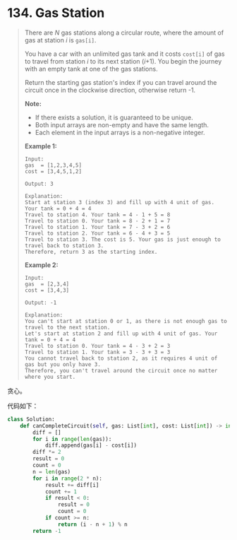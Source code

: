 # 134. Gas Station

> There are *N* gas stations along a circular route, where the amount of gas at station *i* is `gas[i]`.
>
> You have a car with an unlimited gas tank and it costs `cost[i]` of gas to travel from station *i* to its next station (*i*+1). You begin the journey with an empty tank at one of the gas stations.
>
> Return the starting gas station's index if you can travel around the circuit once in the clockwise direction, otherwise return -1.
>
> **Note:**
>
> - If there exists a solution, it is guaranteed to be unique.
> - Both input arrays are non-empty and have the same length.
> - Each element in the input arrays is a non-negative integer.
>
> **Example 1:**
>
> ```
> Input: 
> gas  = [1,2,3,4,5]
> cost = [3,4,5,1,2]
> 
> Output: 3
> 
> Explanation:
> Start at station 3 (index 3) and fill up with 4 unit of gas. Your tank = 0 + 4 = 4
> Travel to station 4. Your tank = 4 - 1 + 5 = 8
> Travel to station 0. Your tank = 8 - 2 + 1 = 7
> Travel to station 1. Your tank = 7 - 3 + 2 = 6
> Travel to station 2. Your tank = 6 - 4 + 3 = 5
> Travel to station 3. The cost is 5. Your gas is just enough to travel back to station 3.
> Therefore, return 3 as the starting index.
> ```
>
> **Example 2:**
>
> ```
> Input: 
> gas  = [2,3,4]
> cost = [3,4,3]
> 
> Output: -1
> 
> Explanation:
> You can't start at station 0 or 1, as there is not enough gas to travel to the next station.
> Let's start at station 2 and fill up with 4 unit of gas. Your tank = 0 + 4 = 4
> Travel to station 0. Your tank = 4 - 3 + 2 = 3
> Travel to station 1. Your tank = 3 - 3 + 3 = 3
> You cannot travel back to station 2, as it requires 4 unit of gas but you only have 3.
> Therefore, you can't travel around the circuit once no matter where you start.
> ```

贪心。

代码如下：

```python
class Solution:
    def canCompleteCircuit(self, gas: List[int], cost: List[int]) -> int:
        diff = []
        for i in range(len(gas)):
            diff.append(gas[i] - cost[i])
        diff *= 2
        result = 0
        count = 0
        n = len(gas)
        for i in range(2 * n):
            result += diff[i]
            count += 1
            if result < 0:
                result = 0
                count = 0
            if count >= n:
                return (i - n + 1) % n
        return -1
```


